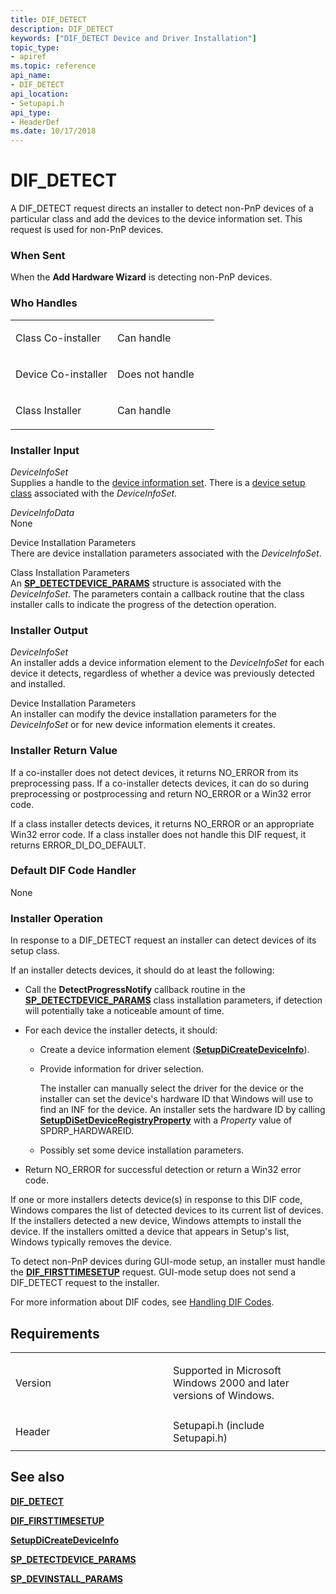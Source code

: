 ```yaml
---
title: DIF_DETECT
description: DIF_DETECT
keywords: ["DIF_DETECT Device and Driver Installation"]
topic_type:
- apiref
ms.topic: reference
api_name:
- DIF_DETECT
api_location:
- Setupapi.h
api_type:
- HeaderDef
ms.date: 10/17/2018
---
```


# DIF_DETECT


A DIF_DETECT request directs an installer to detect non-PnP devices of a particular class and add the devices to the device information set. This request is used for non-PnP devices.

### When Sent

When the **Add Hardware Wizard** is detecting non-PnP devices.

### Who Handles

<table>
<colgroup>
<col width="50%" />
<col width="50%" />
</colgroup>
<tbody>
<tr class="odd">
<td align="left"><p>Class Co-installer</p></td>
<td align="left"><p>Can handle</p></td>
</tr>
<tr class="even">
<td align="left"><p>Device Co-installer</p></td>
<td align="left"><p>Does not handle</p></td>
</tr>
<tr class="odd">
<td align="left"><p>Class Installer</p></td>
<td align="left"><p>Can handle</p></td>
</tr>
</tbody>
</table>

 

### Installer Input

<a href="" id="deviceinfoset"></a>*DeviceInfoSet*  
Supplies a handle to the [device information set](./device-information-sets.md). There is a [device setup class](./overview-of-device-setup-classes.md) associated with the *DeviceInfoSet*.

<a href="" id="deviceinfodata"></a>*DeviceInfoData*  
None

<a href="" id="device-installation-parameters-"></a>Device Installation Parameters   
There are device installation parameters associated with the *DeviceInfoSet*.

<a href="" id="class-installation-parameters"></a>Class Installation Parameters  
An [**SP_DETECTDEVICE_PARAMS**](/windows/win32/api/setupapi/ns-setupapi-sp_detectdevice_params) structure is associated with the *DeviceInfoSet*. The parameters contain a callback routine that the class installer calls to indicate the progress of the detection operation.

### Installer Output

<a href="" id="deviceinfoset"></a>*DeviceInfoSet*  
An installer adds a device information element to the *DeviceInfoSet* for each device it detects, regardless of whether a device was previously detected and installed.

<a href="" id="device-installation-parameters"></a>Device Installation Parameters  
An installer can modify the device installation parameters for the *DeviceInfoSet* or for new device information elements it creates.

### Installer Return Value

If a co-installer does not detect devices, it returns NO_ERROR from its preprocessing pass. If a co-installer detects devices, it can do so during preprocessing or postprocessing and return NO_ERROR or a Win32 error code.

If a class installer detects devices, it returns NO_ERROR or an appropriate Win32 error code. If a class installer does not handle this DIF request, it returns ERROR_DI_DO_DEFAULT.

### Default DIF Code Handler

None

### Installer Operation

In response to a DIF_DETECT request an installer can detect devices of its setup class.

If an installer detects devices, it should do at least the following:

-   Call the **DetectProgressNotify** callback routine in the [**SP_DETECTDEVICE_PARAMS**](/windows/win32/api/setupapi/ns-setupapi-sp_detectdevice_params) class installation parameters, if detection will potentially take a noticeable amount of time.

-   For each device the installer detects, it should:
    -   Create a device information element ([**SetupDiCreateDeviceInfo**](/windows/win32/api/setupapi/nf-setupapi-setupdicreatedeviceinfoa)).
    -   Provide information for driver selection.

        The installer can manually select the driver for the device or the installer can set the device's hardware ID that Windows will use to find an INF for the device. An installer sets the hardware ID by calling [**SetupDiSetDeviceRegistryProperty**](/windows/win32/api/setupapi/nf-setupapi-setupdisetdeviceregistrypropertya) with a *Property* value of SPDRP_HARDWAREID.

    -   Possibly set some device installation parameters.

-   Return NO_ERROR for successful detection or return a Win32 error code.

If one or more installers detects device(s) in response to this DIF code, Windows compares the list of detected devices to its current list of devices. If the installers detected a new device, Windows attempts to install the device. If the installers omitted a device that appears in Setup's list, Windows typically removes the device.

To detect non-PnP devices during GUI-mode setup, an installer must handle the [**DIF_FIRSTTIMESETUP**](dif-firsttimesetup.md) request. GUI-mode setup does not send a DIF_DETECT request to the installer.

For more information about DIF codes, see [Handling DIF Codes](./handling-dif-codes.md).

## Requirements

<table>
<colgroup>
<col width="50%" />
<col width="50%" />
</colgroup>
<tbody>
<tr class="odd">
<td align="left"><p>Version</p></td>
<td align="left"><p>Supported in Microsoft Windows 2000 and later versions of Windows.</p></td>
</tr>
<tr class="even">
<td align="left"><p>Header</p></td>
<td align="left">Setupapi.h (include Setupapi.h)</td>
</tr>
</tbody>
</table>

## See also


[**DIF_DETECT**](dif-detect.md)

[**DIF_FIRSTTIMESETUP**](dif-firsttimesetup.md)

[**SetupDiCreateDeviceInfo**](/windows/win32/api/setupapi/nf-setupapi-setupdicreatedeviceinfoa)

[**SP_DETECTDEVICE_PARAMS**](/windows/win32/api/setupapi/ns-setupapi-sp_detectdevice_params)

[**SP_DEVINSTALL_PARAMS**](/windows/win32/api/setupapi/ns-setupapi-sp_devinstall_params_a)

 

